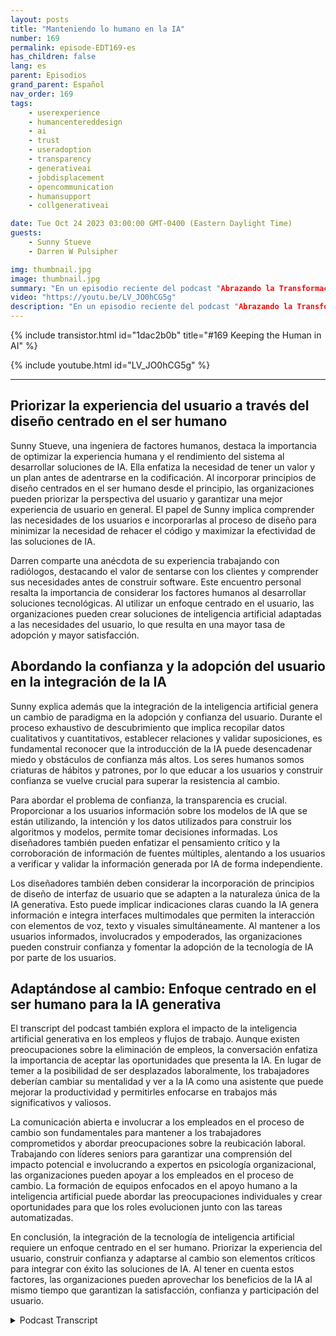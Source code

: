 ```yaml
---
layout: posts
title: "Manteniendo lo humano en la IA"
number: 169
permalink: episode-EDT169-es
has_children: false
lang: es
parent: Episodios
grand_parent: Español
nav_order: 169
tags:
    - userexperience
    - humancentereddesign
    - ai
    - trust
    - useradoption
    - transparency
    - generativeai
    - jobdisplacement
    - opencommunication
    - humansupport
    - collgenerativeai

date: Tue Oct 24 2023 03:00:00 GMT-0400 (Eastern Daylight Time)
guests:
    - Sunny Stueve
    - Darren W Pulsipher

img: thumbnail.jpg
image: thumbnail.jpg
summary: "En un episodio reciente del podcast "Abrazando la Transformación Digital", el anfitrión Darren Pulsipher, arquitecto principal de soluciones del sector público en Intel, entrevista a Sunny Stueve, líder de IA centrada en el ser humano en Leidos. El podcast profundiza en la importancia del diseño centrado en el ser humano y la experiencia del usuario al integrar la tecnología de IA."
video: "https://youtu.be/LV_JO0hCG5g"
description: "En un episodio reciente del podcast "Abrazando la Transformación Digital", el anfitrión Darren Pulsipher, arquitecto principal de soluciones del sector público en Intel, entrevista a Sunny Stueve, líder de IA centrada en el ser humano en Leidos. El podcast profundiza en la importancia del diseño centrado en el ser humano y la experiencia del usuario al integrar la tecnología de IA."
---
```


<div>
{% include transistor.html id="1dac2b0b" title="#169 Keeping the Human in AI" %}

{% include youtube.html id="LV_JO0hCG5g" %}
</div>

---

## Priorizar la experiencia del usuario a través del diseño centrado en el ser humano

Sunny Stueve, una ingeniera de factores humanos, destaca la importancia de optimizar la experiencia humana y el rendimiento del sistema al desarrollar soluciones de IA. Ella enfatiza la necesidad de tener un valor y un plan antes de adentrarse en la codificación. Al incorporar principios de diseño centrados en el ser humano desde el principio, las organizaciones pueden priorizar la perspectiva del usuario y garantizar una mejor experiencia de usuario en general. El papel de Sunny implica comprender las necesidades de los usuarios e incorporarlas al proceso de diseño para minimizar la necesidad de rehacer el código y maximizar la efectividad de las soluciones de IA.

Darren comparte una anécdota de su experiencia trabajando con radiólogos, destacando el valor de sentarse con los clientes y comprender sus necesidades antes de construir software. Este encuentro personal resalta la importancia de considerar los factores humanos al desarrollar soluciones tecnológicas. Al utilizar un enfoque centrado en el usuario, las organizaciones pueden crear soluciones de inteligencia artificial adaptadas a las necesidades del usuario, lo que resulta en una mayor tasa de adopción y mayor satisfacción.

## Abordando la confianza y la adopción del usuario en la integración de la IA

Sunny explica además que la integración de la inteligencia artificial genera un cambio de paradigma en la adopción y confianza del usuario. Durante el proceso exhaustivo de descubrimiento que implica recopilar datos cualitativos y cuantitativos, establecer relaciones y validar suposiciones, es fundamental reconocer que la introducción de la IA puede desencadenar miedo y obstáculos de confianza más altos. Los seres humanos somos criaturas de hábitos y patrones, por lo que educar a los usuarios y construir confianza se vuelve crucial para superar la resistencia al cambio.

Para abordar el problema de confianza, la transparencia es crucial. Proporcionar a los usuarios información sobre los modelos de IA que se están utilizando, la intención y los datos utilizados para construir los algoritmos y modelos, permite tomar decisiones informadas. Los diseñadores también pueden enfatizar el pensamiento crítico y la corroboración de información de fuentes múltiples, alentando a los usuarios a verificar y validar la información generada por IA de forma independiente.

Los diseñadores también deben considerar la incorporación de principios de diseño de interfaz de usuario que se adapten a la naturaleza única de la IA generativa. Esto puede implicar indicaciones claras cuando la IA genera información e integra interfaces multimodales que permiten la interacción con elementos de voz, texto y visuales simultáneamente. Al mantener a los usuarios informados, involucrados y empoderados, las organizaciones pueden construir confianza y fomentar la adopción de la tecnología de IA por parte de los usuarios.

## Adaptándose al cambio: Enfoque centrado en el ser humano para la IA generativa

El transcript del podcast también explora el impacto de la inteligencia artificial generativa en los empleos y flujos de trabajo. Aunque existen preocupaciones sobre la eliminación de empleos, la conversación enfatiza la importancia de aceptar las oportunidades que presenta la IA. En lugar de temer a la posibilidad de ser desplazados laboralmente, los trabajadores deberían cambiar su mentalidad y ver a la IA como una asistente que puede mejorar la productividad y permitirles enfocarse en trabajos más significativos y valiosos.

La comunicación abierta e involucrar a los empleados en el proceso de cambio son fundamentales para mantener a los trabajadores comprometidos y abordar preocupaciones sobre la reubicación laboral. Trabajando con líderes seniors para garantizar una comprensión del impacto potencial e involucrando a expertos en psicología organizacional, las organizaciones pueden apoyar a los empleados en el proceso de cambio. La formación de equipos enfocados en el apoyo humano a la inteligencia artificial puede abordar las preocupaciones individuales y crear oportunidades para que los roles evolucionen junto con las tareas automatizadas.

En conclusión, la integración de la tecnología de inteligencia artificial requiere un enfoque centrado en el ser humano. Priorizar la experiencia del usuario, construir confianza y adaptarse al cambio son elementos críticos para integrar con éxito las soluciones de IA. Al tener en cuenta estos factores, las organizaciones pueden aprovechar los beneficios de la IA al mismo tiempo que garantizan la satisfacción, confianza y participación del usuario.



<details>
<summary> Podcast Transcript </summary>

<p></p>

</details>
